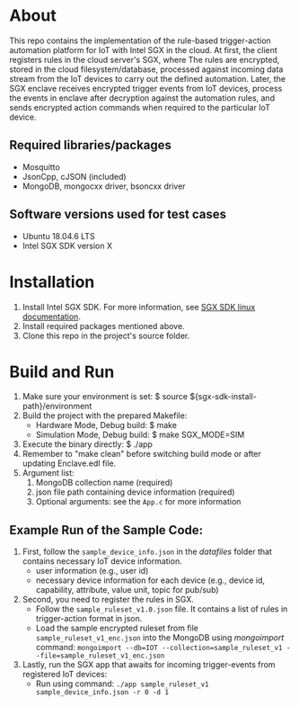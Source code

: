 # About #
This repo contains the implementation of the rule-based trigger-action automation platform for IoT with Intel SGX in the cloud.
At first, the client registers rules in the cloud server's SGX, where The rules are encrypted, stored in the cloud filesystem/database, processed against incoming data stream from the IoT devices to carry out the defined automation.
Later, the SGX enclave receives encrypted trigger events from IoT devices, process the events in enclave after decryption against the automation rules, and sends encrypted action commands when required to the particular IoT device.


## Required libraries/packages
- Mosquitto
- JsonCpp, cJSON (included)
- MongoDB, mongocxx driver, bsoncxx driver


## Software versions used for test cases
- Ubuntu 18.04.6 LTS
- Intel SGX SDK version X


# Installation #
1. Install Intel SGX SDK. For more information, see [SGX SDK linux documentation](https://github.com/intel/linux-sgx).
2. Install required packages mentioned above.
2. Clone this repo in the project's source folder.


# Build and Run #
1. Make sure your environment is set: $ source ${sgx-sdk-install-path}/environment
2. Build the project with the prepared Makefile:
    - Hardware Mode, Debug build: $ make
    - Simulation Mode, Debug build: $ make SGX_MODE=SIM
3. Execute the binary directly: $ ./app <argument lists>
4. Remember to "make clean" before switching build mode or after updating Enclave.edl file.
5. Argument list:
   1. MongoDB collection name (required)
   2. json file path containing device information (required)
   3. Optional arguments: see the `App.c` for more information


## Example Run of the Sample Code:

1.  First, follow the `sample_device_info.json` in the *datafiles* folder that contains necessary IoT device information.
    - user information (e.g., user id) 
	- necessary device information for each device (e.g., device id, capability, attribute, value unit, topic for pub/sub)
3. Second, you need to register the rules in SGX.
    - Follow the `sample_ruleset_v1.0.json` file. It contains a list of rules in trigger-action format in json.
    - Load the sample encrypted ruleset from file `sample_ruleset_v1_enc.json` into the MongoDB using *mongoimport* command:
      `mongoimport --db=IOT --collection=sample_ruleset_v1 --file=sample_ruleset_v1_enc.json`
4. Lastly, run the SGX app that awaits for incoming trigger-events from registered IoT devices:
    - Run using command: `./app sample_ruleset_v1 sample_device_info.json -r 0 -d 1`
